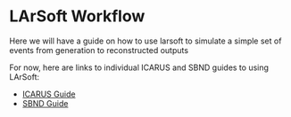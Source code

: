 # LArSoft Workflow 
Here we will have a guide on how to use larsoft to simulate a simple set of events from generation to reconstructed outputs

For now, here are links to individual ICARUS and SBND guides to using LArSoft:
- [ICARUS Guide](https://sbnsoftware.github.io/icaruscode_wiki/The_ICARUS_Guide_to_using_LArSoft.html)
- [SBND Guide](https://sbnsoftware.github.io/sbndcode_wiki/The_SBND_Guide_to_using_LArSoft.html)
